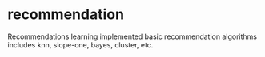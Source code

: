 recommendation
==============

Recommendations learning implemented basic recommendation algorithms includes knn, slope-one, bayes, cluster, etc. 
